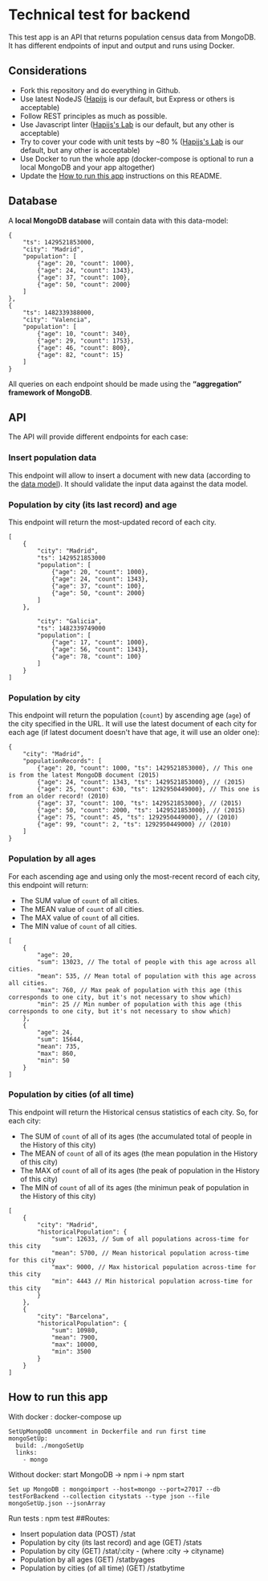 # Technical test for backend

This test app is an API that returns population census data from MongoDB. It has different endpoints of input and output and runs using Docker.

## Considerations

- Fork this repository and do everything in Github.
- Use latest NodeJS ([Hapijs](https://hapijs.com) is our default, but Express or others is acceptable)
- Follow REST principles as much as possible.
- Use Javascript linter ([Hapijs's Lab](https://github.com/hapijs/lab) is our default, but any other is acceptable)
- Try to cover your code with unit tests by ~80 % ([Hapijs's Lab](https://github.com/hapijs/lab) is our default, but any other is acceptable)
- Use Docker to run the whole app (docker-compose is optional to run a local MongoDB and your app altogether)
- Update the [How to run this app](#how-to-run-this-app) instructions on this README.

## Database

A **local MongoDB database** will contain data with this data-model:
```
{
	"ts": 1429521853000,
	"city": "Madrid",
	"population": [
		{"age": 20, "count": 1000},
		{"age": 24, "count": 1343},
		{"age": 37, "count": 100},
		{"age": 50, "count": 2000}
	]
},
{
	"ts": 1482339388000,
	"city": "Valencia",
	"population": [
		{"age": 10, "count": 340},
		{"age": 29, "count": 1753},
		{"age": 46, "count": 800},
		{"age": 82, "count": 15}
	]
}
```

All queries on each endpoint should be made using the **“aggregation” framework of MongoDB**.

## API

The API will provide different endpoints for each case:

### Insert population data

This endpoint will allow to insert a document with new data (according to the [data model](#database)). It should validate the input data against the data model.

### Population by city (its last record) and age

This endpoint will return the most-updated record of each city.

```
[
    {
        "city": "Madrid",
        "ts": 1429521853000
        "population": [
            {"age": 20, "count": 1000},
            {"age": 24, "count": 1343},
            {"age": 37, "count": 100},
            {"age": 50, "count": 2000}
        ]
    },

        "city": "Galicia",
        "ts": 1482339749000
        "population": [
            {"age": 17, "count": 1000},
            {"age": 56, "count": 1343},
            {"age": 78, "count": 100}
        ]
    }
]
```

### Population by city

This endpoint will return the population (`count`) by ascending age (`age`) of the city specified in the URL. It will use the latest document of each city for each age (if latest document doesn't have that age, it will use an older one):

```
{
    "city": "Madrid",
    "populationRecords": [
        {"age": 20, "count": 1000, "ts": 1429521853000}, // This one is from the latest MongoDB document (2015)
        {"age": 24, "count": 1343, "ts": 1429521853000}, // (2015)
        {"age": 25, "count": 630, "ts": 1292950449000}, // This one is from an older record! (2010)
        {"age": 37, "count": 100, "ts": 1429521853000}, // (2015)
        {"age": 50, "count": 2000, "ts": 1429521853000}, // (2015)
        {"age": 75, "count": 45, "ts": 1292950449000}, // (2010)
        {"age": 99, "count": 2, "ts": 1292950449000} // (2010)
    ]
}
```

### Population by all ages

For each ascending age and using only the most-recent record of each city, this endpoint will return:

- The SUM value of `count` of all cities.
- The MEAN value of `count` of all cities.
- The MAX value of `count` of all cities.
- The MIN value of `count` of all cities.

```
[
    {
        "age": 20,
        "sum": 13023, // The total of people with this age across all cities.
        "mean": 535, // Mean total of population with this age across all cities.
        "max": 760, // Max peak of population with this age (this corresponds to one city, but it's not necessary to show which)
        "min": 25 // Min number of population with this age (this corresponds to one city, but it's not necessary to show which)
    },
    {
        "age": 24,
        "sum": 15644,
        "mean": 735,
        "max": 860,
        "min": 50
    }
]
```

### Population by cities (of all time)

This endpoint will return the Historical census statistics of each city. So, for each city:

- The SUM of `count` of all of its ages (the accumulated total of people in the History of this city)
- The MEAN of `count` of all of its ages (the mean population in the History of this city)
- The MAX of `count` of all of its ages (the peak of population in the History of this city)
- The MIN of `count` of all of its ages (the minimun peak of population in the History of this city)

```
[
    {
        "city": "Madrid",
        "historicalPopulation": {
            "sum": 12633, // Sum of all populations across-time for this city
            "mean": 5700, // Mean historical population across-time for this city
            "max": 9000, // Max historical population across-time for this city
            "min": 4443 // Min historical population across-time for this city
        }
    },
    {
        "city": "Barcelona",
        "historicalPopulation": {
            "sum": 10980,
            "mean": 7900,
            "max": 10000,
            "min": 3500
        }
    }
]
```

## How to run this app

With docker : docker-compose up
```
SetUpMongoDB uncomment in Dockerfile and run first time
mongoSetUp:
  build: ./mongoSetUp
  links:
    - mongo
```
Without docker: start MongoDB -> npm i -> npm start
```
Set up MongoDB : mongoimport --host=mongo --port=27017 --db testForBackend --collection citystats --type json --file mongoSetUp.json --jsonArray
```
Run tests : npm test
##Routes: 
- Insert population data (POST) /stat
- Population by city (its last record) and age (GET) /stats
- Population by city (GET) /stat/:city  - (where :city -> cityname)
- Population by all ages (GET) /statbyages
- Population by cities (of all time) (GET) /statbytime